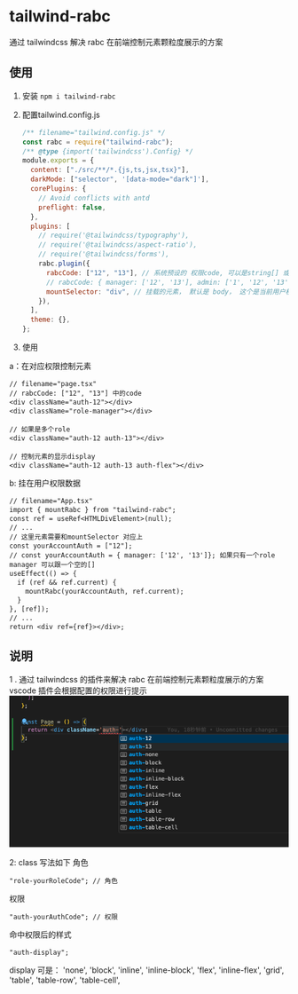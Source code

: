 # tailwind-rabc

通过 tailwindcss 解决 rabc 在前端控制元素颗粒度展示的方案

## 使用

1. 安装
   `npm i tailwind-rabc`

2. 配置tailwind.config.js

   ```js
   /** filename="tailwind.config.js" */
   const rabc = require("tailwind-rabc");
   /** @type {import('tailwindcss').Config} */
   module.exports = {
     content: ["./src/**/*.{js,ts,jsx,tsx}"],
     darkMode: ["selector", '[data-mode="dark"]'],
     corePlugins: {
       // Avoid conflicts with antd
       preflight: false,
     },
     plugins: [
       // require('@tailwindcss/typography'),
       // require('@tailwindcss/aspect-ratio'),
       // require('@tailwindcss/forms'),
       rabc.plugin({
         rabcCode: ["12", "13"], // 系统预设的 权限code, 可以是string[] 或者 Record<string, string[]>
         // rabcCode: { manager: ['12', '13'], admin: ['1', '12', '13']}
         mountSelector: "div", // 挂载的元素， 默认是 body， 这个是当前用户权限数据挂元素的css选择器
       }),
     ],
     theme: {},
   };
   ```

3. 使用

a：在对应权限控制元素

```tsx
// filename="page.tsx"
// rabcCode: ["12", "13"] 中的code
<div className="auth-12"></div>
<div className="role-manager"></div>

// 如果是多个role
<div className="auth-12 auth-13"></div>

// 控制元素的显示display
<div className="auth-12 auth-13 auth-flex"></div>

```

b: 挂在用户权限数据

```tsx
// filename="App.tsx"
import { mountRabc } from "tailwind-rabc";
const ref = useRef<HTMLDivElement>(null);
// ...
// 这里元素需要和mountSelector 对应上
const yourAccountAuth = ["12"];
// const yourAccountAuth = { manager: ['12', '13']}; 如果只有一个role manager 可以跟一个空的[]
useEffect(() => {
  if (ref && ref.current) {
    mountRabc(yourAccountAuth, ref.current);
  }
}, [ref]);
// ...
return <div ref={ref}></div>;
```

## 说明

1 . 通过 tailwindcss 的插件来解决 rabc 在前端控制元素颗粒度展示的方案 vscode 插件会根据配置的权限进行提示
![图片描述](./public/codeing.png)

2: class 写法如下
角色

```tsx
"role-yourRoleCode"; // 角色
```

权限

```tsx
"auth-yourAuthCode"; // 权限
```

命中权限后的样式

```tsx
"auth-display";
```

display 可是：
'none',
'block',
'inline',
'inline-block',
'flex',
'inline-flex',
'grid',
'table',
'table-row',
'table-cell',

